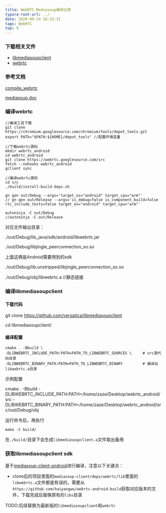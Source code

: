 ```yaml
---
title: WebRTC-Mediasoup编译记录
typora-root-url: ../
date: 2020-09-24 16:32:21
tags: WebRTC
top: 9
---
```




### 下载相关文件

- [libmediasoupclient](https://github.com/versatica/libmediasoupclient)
- [webrtc](https://webrtc.googlesource.com/src)

### 参考文档

[compile_webrtc](https://github.com/mail2chromium/Compile_WebRTC_Library_For_Android)

[mediasoup doc](https://mediasoup.org/documentation/v3/libmediasoupclient/installation/)



### 编译webrtc

```shell
//编译工具下载
git clone https://chromium.googlesource.com/chromium/tools/depot_tools.git
export PATh="$PATH:${HOME}/depot_tools" //配置环境变量

//下载webrtc源码
mkdir webrtc_android
cd webrtc_android
git clone https://webrtc.googlesource.com/src
fetch --nohooks webrtc_android
gclient sync

//编译webrtc源码
cd src
./build/install-build-deps.sh

gn gen out/Debug --args='target_os="android" target_cpu="arm"'
// gn gen out/Release --args='is_debug=false is_component_build=false rtc_include_tests=false target_os="android" target_cpu="arm"'

autoninja -C out/Debug
//autoninja -C out/Release
```

对应文件输出目录：

./out/Debug/lib_java/sdk/android/libwebrtc.jar 

./out/Debug/libjingle_peerconnection_so.so

上面这俩是Android需要用到的sdk

./out/Debug/lib.unstripped/libjingle_peerconnection_so.so

./out/Debug/obj/libwebrtc.a //静态链接




### 编译libmediasoupclient

#### 下载代码

git clone https://github.com/versatica/libmediasoupclient

cd libmediasoupclient/

#### 编译配置

```shell
cmake . -Bbuild \
-DLIBWEBRTC_INCLUDE_PATH:PATH=PATH_TO_LIBWEBRTC_SOURCES \     # src源代码目录
-DLIBWEBRTC_BINARY_PATH:PATH=PATH_TO_LIBWEBRTC_BINARY         # 编译出libwebrtc.a目录
```

示例配置

cmake . -Bbuild   -DLIBWEBRTC_INCLUDE_PATH:PATH=/home/zaze/Desktop/webrtc_android/src   -DLIBWEBRTC_BINARY_PATH:PATH=/home/zaze/Desktop/webrtc_android/src/out/Debug/obj

运行命令后，再执行

```shell
make -C build/
```

在`./build/`目录下会生成`libmediasoupclient.a`文件取出备用



### 获取libmediasoupclient sdk

基于[mediasoup-client-android](https://github.com/haiyangwu/mediasoup-client-android)进行编译，注意以下关键点：

- clone后的项目里面的`mediasoup-client/deps/webrtc/lib`里面的`libwebrtc.a`文件都是有误的，需要从`https://github.com/haiyangwu/webrtc-android-build`获取对应版本的文件，下载完成后替换原有的`libs`目录



TODO:后续替换为最新版的`libmediasoupclient`和`webrtc`

